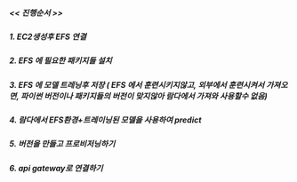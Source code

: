 ##### << 진행순서 >>
##### 1. EC2생성후 EFS 연결
##### 2. EFS 에 필요한 패키지들 설치
##### 3. EFS 에 모델 트레닝후 저장 ( EFS 에서 훈련시키지않고, 외부에서 훈련시켜서 가져오면, 파이썬 버전이나 패키지들의 버전이 맞지않아 람다에서 가져와 사용할수 없음)
##### 4. 람다에서 EFS환경+트레이닝된 모델을 사용하여 predict
##### 5. 버전을 만들고 프로비저닝하기
##### 6. api gateway로 연결하기
